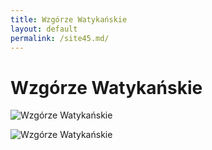 ```yaml
---
title: Wzgórze Watykańskie
layout: default
permalink: /site45.md/
---
```

Wzgórze Watykańskie
=============================================================================================


![Wzgórze Watykańskie](http://koronaeuropy.pl/wp-content/uploads/2017/02/watykan_58.jpg)

![Wzgórze Watykańskie](http://koronaeuropy.pl/wp-content/uploads/2017/01/watykan_78-768x512.jpg)